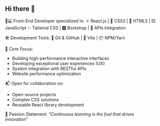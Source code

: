 ## Hi there 👋

👨💻 Front-End Developer specialized in:
⚛️ React.js | 🎨 CSS3 | 📜 HTML5 | 🟨 JavaScript
✨ Tailwind CSS | 🅱️ Bootstrap | 🔄 APIs Integration

🛠️ Development Tools:
🔧 Git & GitHub | 🚀 Vite | 📦 NPM/Yarn

📌 Core Focus:
- Building high-performance interactive interfaces
- Developing exceptional user experiences (UX)
- System integration with RESTful APIs
- Website performance optimization

📬 Open for collaboration on:
- Open-source projects
- Complex CSS solutions
- Reusable React library development

🚀 Passion Statement: _"Continuous learning is the fuel that drives innovation"_

